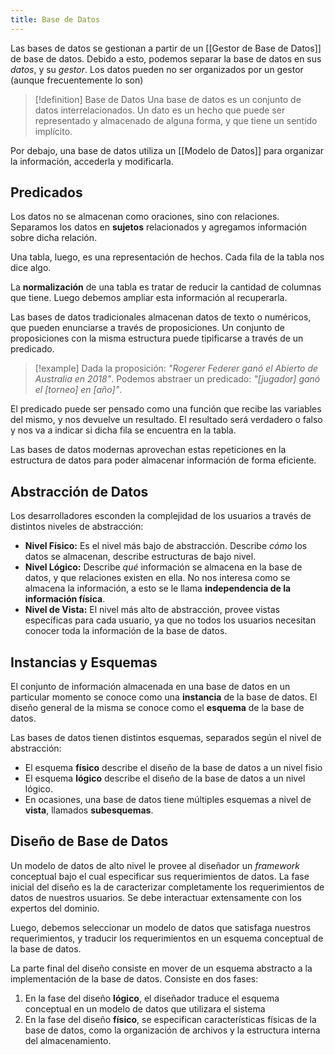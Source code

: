 ```yaml
---
title: Base de Datos
---
```


Las bases de datos se gestionan a partir de un [[Gestor de Base de Datos]] de base de datos. Debido a esto, podemos separar la base de datos en sus *datos*, y su *gestor*. Los datos pueden no ser organizados por un gestor (aunque frecuentemente lo son)

> [!definition] Base de Datos
> Una base de datos es un conjunto de datos interrelacionados. Un dato es un hecho que puede ser representado y almacenado de alguna forma, y que tiene un sentido implícito.

Por debajo, una base de datos utiliza un [[Modelo de Datos]] para organizar la información, accederla y modificarla.

## Predicados

Los datos no se almacenan como oraciones, sino con relaciones. Separamos los datos en **sujetos** relacionados y agregamos información sobre dicha relación.

Una tabla, luego, es una representación de hechos. Cada fila de la tabla nos dice algo.

La **normalización** de una tabla es tratar de reducir la cantidad de columnas que tiene. Luego debemos ampliar esta información al recuperarla.

Las bases de datos tradicionales almacenan datos de texto o numéricos, que pueden enunciarse a través de proposiciones. Un conjunto de proposiciones con la misma estructura puede tipificarse a través de un predicado.

> [!example]
> Dada la proposición: *"Rogerer Federer ganó el Abierto de Australia en 2018"*. Podemos abstraer un predicado: *"[jugador] ganó el [torneo] en [año]"*.

El predicado puede ser pensado como una función que recibe las variables del mismo, y nos devuelve un resultado. El resultado será verdadero o falso y nos va a indicar si dicha fila se encuentra en la tabla.

Las bases de datos modernas aprovechan estas repeticiones en la estructura de datos para poder almacenar información de forma eficiente.

## Abstracción de Datos

Los desarrolladores esconden la complejidad de los usuarios a través de distintos niveles de abstracción:

- **Nivel Físico:** Es el nivel más bajo de abstracción. Describe *cómo* los datos se almacenan, describe estructuras de bajo nivel.
- **Nivel Lógico:** Describe *qué* información se almacena en la base de datos, y que relaciones existen en ella. No nos interesa como se almacena la información, a esto se le llama **independencia de la información física**.
- **Nivel de Vista:** El nivel más alto de abstracción, provee vistas específicas para cada usuario, ya que no todos los usuarios necesitan conocer toda la información de la base de datos.

## Instancias y Esquemas

El conjunto de información almacenada en una base de datos en un particular momento se conoce como una **instancia** de la base de datos. El diseño general de la misma se conoce como el **esquema** de la base de datos.

Las bases de datos tienen distintos esquemas, separados según el nivel de abstracción:

- El esquema **físico** describe el diseño de la base de datos a un nivel fisio
- El esquema **lógico** describe el diseño de la base de datos a un nivel lógico.
- En ocasiones, una base de datos tiene múltiples esquemas a nivel de **vista**, llamados **subesquemas**.

## Diseño de Base de Datos

Un modelo de datos de alto nivel le provee al diseñador un *framework* conceptual bajo el cual especificar sus requerimientos de datos. La fase inicial del diseño es la de caracterizar completamente los requerimientos de datos de nuestros usuarios. Se debe interactuar extensamente con los expertos del dominio.

Luego, debemos seleccionar un modelo de datos que satisfaga nuestros requerimientos, y traducir los requerimientos en un esquema conceptual de la base de datos.

La parte final del diseño consiste en mover de un esquema abstracto a la implementación de la base de datos. Consiste en dos fases:

1. En la fase del diseño **lógico**, el diseñador traduce el esquema conceptual en un modelo de datos que utilizara el sistema
2. En la fase del diseño **físico**, se especifican características físicas de la base de datos, como la organización de archivos y la estructura interna del almacenamiento.
